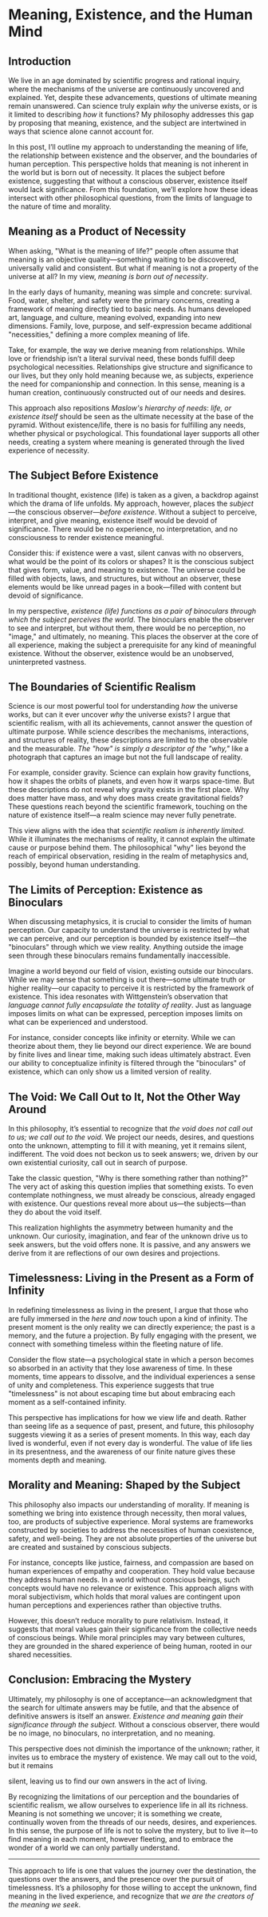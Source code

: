 # Meaning, Existence, and the Human Mind

## Introduction

We live in an age dominated by scientific progress and rational inquiry, where the mechanisms of the universe are continuously uncovered and explained. Yet, despite these advancements, questions of ultimate meaning remain unanswered. Can science truly explain *why* the universe exists, or is it limited to describing *how* it functions? My philosophy addresses this gap by proposing that meaning, existence, and the subject are intertwined in ways that science alone cannot account for.

In this post, I’ll outline my approach to understanding the meaning of life, the relationship between existence and the observer, and the boundaries of human perception. This perspective holds that meaning is not inherent in the world but is born out of necessity. It places the subject before existence, suggesting that without a conscious observer, existence itself would lack significance. From this foundation, we’ll explore how these ideas intersect with other philosophical questions, from the limits of language to the nature of time and morality.

## Meaning as a Product of Necessity

When asking, "What is the meaning of life?" people often assume that meaning is an objective quality—something waiting to be discovered, universally valid and consistent. But what if meaning is not a property of the universe at all? In my view, *meaning is born out of necessity*. 

In the early days of humanity, meaning was simple and concrete: survival. Food, water, shelter, and safety were the primary concerns, creating a framework of meaning directly tied to basic needs. As humans developed art, language, and culture, meaning evolved, expanding into new dimensions. Family, love, purpose, and self-expression became additional "necessities," defining a more complex meaning of life.

Take, for example, the way we derive meaning from relationships. While love or friendship isn’t a literal survival need, these bonds fulfill deep psychological necessities. Relationships give structure and significance to our lives, but they only hold meaning because we, as subjects, experience the need for companionship and connection. In this sense, meaning is a human creation, continuously constructed out of our needs and desires.

This approach also repositions *Maslow's hierarchy of needs*: *life, or existence itself* should be seen as the ultimate necessity at the base of the pyramid. Without existence/life, there is no basis for fulfilling any needs, whether physical or psychological. This foundational layer supports all other needs, creating a system where meaning is generated through the lived experience of necessity.

## The Subject Before Existence

In traditional thought, existence (life) is taken as a given, a backdrop against which the drama of life unfolds. My approach, however, places the *subject*—the conscious observer—*before existence*. Without a subject to perceive, interpret, and give meaning, existence itself would be devoid of significance. There would be no experience, no interpretation, and no consciousness to render existence meaningful.

Consider this: if existence were a vast, silent canvas with no observers, what would be the point of its colors or shapes? It is the conscious subject that gives form, value, and meaning to existence. The universe could be filled with objects, laws, and structures, but without an observer, these elements would be like unread pages in a book—filled with content but devoid of significance.

In my perspective, *existence (life) functions as a pair of binoculars through which the subject perceives the world*. The binoculars enable the observer to see and interpret, but without them, there would be no perception, no "image," and ultimately, no meaning. This places the observer at the core of all experience, making the subject a prerequisite for any kind of meaningful existence. Without the observer, existence would be an unobserved, uninterpreted vastness.

## The Boundaries of Scientific Realism

Science is our most powerful tool for understanding *how* the universe works, but can it ever uncover *why* the universe exists? I argue that scientific realism, with all its achievements, cannot answer the question of ultimate purpose. While science describes the mechanisms, interactions, and structures of reality, these descriptions are limited to the observable and the measurable. *The "how" is simply a descriptor of the "why,"* like a photograph that captures an image but not the full landscape of reality.

For example, consider gravity. Science can explain how gravity functions, how it shapes the orbits of planets, and even how it warps space-time. But these descriptions do not reveal why gravity exists in the first place. Why does matter have mass, and why does mass create gravitational fields? These questions reach beyond the scientific framework, touching on the nature of existence itself—a realm science may never fully penetrate.

This view aligns with the idea that *scientific realism is inherently limited*. While it illuminates the mechanisms of reality, it cannot explain the ultimate cause or purpose behind them. The philosophical "why" lies beyond the reach of empirical observation, residing in the realm of metaphysics and, possibly, beyond human understanding.

## The Limits of Perception: Existence as Binoculars

When discussing metaphysics, it is crucial to consider the limits of human perception. Our capacity to understand the universe is restricted by what we can perceive, and our perception is bounded by existence itself—the "binoculars" through which we view reality. Anything outside the image seen through these binoculars remains fundamentally inaccessible.

Imagine a world beyond our field of vision, existing outside our binoculars. While we may sense that something is out there—some ultimate truth or higher reality—our capacity to perceive it is restricted by the framework of existence. This idea resonates with Wittgenstein’s observation that *language cannot fully encapsulate the totality of reality*. Just as language imposes limits on what can be expressed, perception imposes limits on what can be experienced and understood.

For instance, consider concepts like infinity or eternity. While we can theorize about them, they lie beyond our direct experience. We are bound by finite lives and linear time, making such ideas ultimately abstract. Even our ability to conceptualize infinity is filtered through the "binoculars" of existence, which can only show us a limited version of reality.

## The Void: We Call Out to It, Not the Other Way Around

In this philosophy, it’s essential to recognize that *the void does not call out to us; we call out to the void*. We project our needs, desires, and questions onto the unknown, attempting to fill it with meaning, yet it remains silent, indifferent. The void does not beckon us to seek answers; we, driven by our own existential curiosity, call out in search of purpose.

Take the classic question, "Why is there something rather than nothing?" The very act of asking this question implies that something exists. To even contemplate nothingness, we must already be conscious, already engaged with existence. Our questions reveal more about us—the subjects—than they do about the void itself.

This realization highlights the asymmetry between humanity and the unknown. Our curiosity, imagination, and fear of the unknown drive us to seek answers, but the void offers none. It is passive, and any answers we derive from it are reflections of our own desires and projections.

## Timelessness: Living in the Present as a Form of Infinity

In redefining timelessness as living in the present, I argue that those who are fully immersed in the *here and now* touch upon a kind of infinity. The present moment is the only reality we can directly experience; the past is a memory, and the future a projection. By fully engaging with the present, we connect with something timeless within the fleeting nature of life.

Consider the flow state—a psychological state in which a person becomes so absorbed in an activity that they lose awareness of time. In these moments, time appears to dissolve, and the individual experiences a sense of unity and completeness. This experience suggests that true "timelessness" is not about escaping time but about embracing each moment as a self-contained infinity.

This perspective has implications for how we view life and death. Rather than seeing life as a sequence of past, present, and future, this philosophy suggests viewing it as a series of present moments. In this way, each day lived is wonderful, even if not every day is wonderful. The value of life lies in its presentness, and the awareness of our finite nature gives these moments depth and meaning.

## Morality and Meaning: Shaped by the Subject

This philosophy also impacts our understanding of morality. If meaning is something we bring into existence through necessity, then moral values, too, are products of subjective experience. Moral systems are frameworks constructed by societies to address the necessities of human coexistence, safety, and well-being. They are not absolute properties of the universe but are created and sustained by conscious subjects.

For instance, concepts like justice, fairness, and compassion are based on human experiences of empathy and cooperation. They hold value because they address human needs. In a world without conscious beings, such concepts would have no relevance or existence. This approach aligns with moral subjectivism, which holds that moral values are contingent upon human perceptions and experiences rather than objective truths.

However, this doesn’t reduce morality to pure relativism. Instead, it suggests that moral values gain their significance from the collective needs of conscious beings. While moral principles may vary between cultures, they are grounded in the shared experience of being human, rooted in our shared necessities.

## Conclusion: Embracing the Mystery

Ultimately, my philosophy is one of acceptance—an acknowledgment that the search for ultimate answers may be futile, and that the absence of definitive answers is itself an answer. *Existence and meaning gain their significance through the subject.* Without a conscious observer, there would be no image, no binoculars, no interpretation, and no meaning.

This perspective does not diminish the importance of the unknown; rather, it invites us to embrace the mystery of existence. We may call out to the void, but it remains

 silent, leaving us to find our own answers in the act of living.

By recognizing the limitations of our perception and the boundaries of scientific realism, we allow ourselves to experience life in all its richness. Meaning is not something we uncover; it is something we create, continually woven from the threads of our needs, desires, and experiences. In this sense, the purpose of life is not to solve the mystery, but to live it—to find meaning in each moment, however fleeting, and to embrace the wonder of a world we can only partially understand. 

--- 

This approach to life is one that values the journey over the destination, the questions over the answers, and the presence over the pursuit of timelessness. It’s a philosophy for those willing to accept the unknown, find meaning in the lived experience, and recognize that *we are the creators of the meaning we seek*.